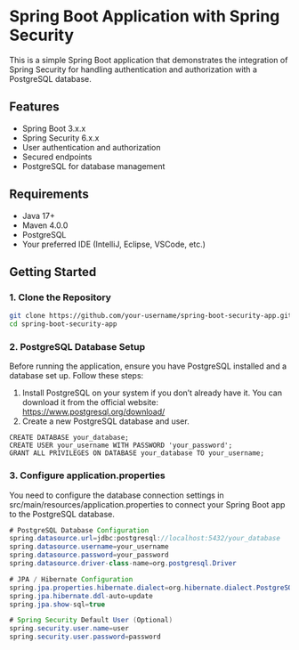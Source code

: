 # Spring Boot Application with Spring Security

This is a simple Spring Boot application that demonstrates the integration of Spring Security for handling authentication and authorization with a PostgreSQL database.

## Features

- Spring Boot 3.x.x
- Spring Security 6.x.x
- User authentication and authorization
- Secured endpoints
- PostgreSQL for database management

## Requirements

- Java 17+
- Maven 4.0.0
- PostgreSQL
- Your preferred IDE (IntelliJ, Eclipse, VSCode, etc.)

## Getting Started

### 1. Clone the Repository

```bash
git clone https://github.com/your-username/spring-boot-security-app.git
cd spring-boot-security-app
```

### 2. PostgreSQL Database Setup

Before running the application, ensure you have PostgreSQL installed and a database set up. Follow these steps:

1.	Install PostgreSQL on your system if you don’t already have it. You can download it from the official website: https://www.postgresql.org/download/
2.	Create a new PostgreSQL database and user.

```postgresql
CREATE DATABASE your_database;
CREATE USER your_username WITH PASSWORD 'your_password';
GRANT ALL PRIVILEGES ON DATABASE your_database TO your_username;
```

### 3. Configure application.properties

You need to configure the database connection settings in src/main/resources/application.properties to connect your Spring Boot app to the PostgreSQL database.

```java
# PostgreSQL Database Configuration
spring.datasource.url=jdbc:postgresql://localhost:5432/your_database
spring.datasource.username=your_username
spring.datasource.password=your_password
spring.datasource.driver-class-name=org.postgresql.Driver

# JPA / Hibernate Configuration
spring.jpa.properties.hibernate.dialect=org.hibernate.dialect.PostgreSQLDialect
spring.jpa.hibernate.ddl-auto=update
spring.jpa.show-sql=true

# Spring Security Default User (Optional)
spring.security.user.name=user
spring.security.user.password=password
```
